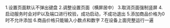 1.设置页面默认不弹出键盘
2.调整设置页面（横屏居中）
3.取消页面强制竖屏
4.启动服务时会对IP以及端口进行校验，成功启动，不成功退出
5.添加商品价格为0时不允许添加
6.商品价格只能输入小数点和数字
7.在设备上面完整运行一遍